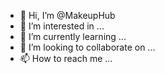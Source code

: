 - 👋 Hi, I’m @MakeupHub
- 👀 I’m interested in ...
- 🌱 I’m currently learning ...
- 💞️ I’m looking to collaborate on ...
- 📫 How to reach me ...

<!---
MakeupHub/MakeupHub is a ✨ special ✨ repository because its `README.md` (this file) appears on your GitHub profile.
You can click the Preview link to take a look at your changes.
--->
